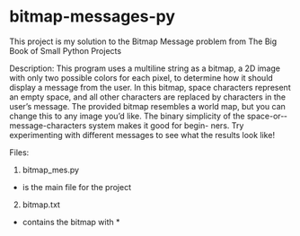 # bitmap-messages-py
This project is my solution to the Bitmap Message problem from The Big Book of Small Python Projects

Description:
This program uses a multiline string as a
bitmap, a 2D image with only two possible
colors for each pixel, to determine how it
should display a message from the user. In this
bitmap, space characters represent an empty space,
and all other characters are replaced by characters in
the user’s message. The provided bitmap resembles
a world map, but you can change this to any image
you’d like. The binary simplicity of the space-or-­
message-characters system makes it good for begin-
ners. Try experimenting with different messages to
see what the results look like!

Files:

1. bitmap_mes.py
  - is the main file for the project
2. bitmap.txt
  - contains the bitmap with *